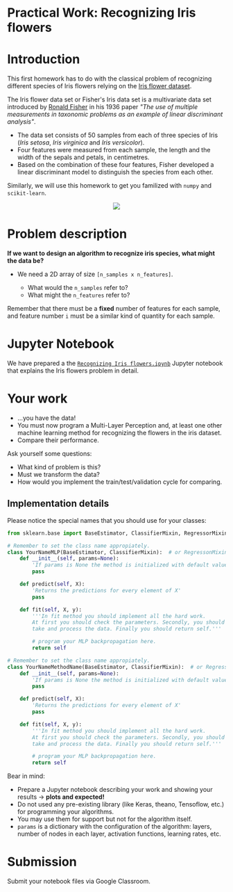 
# Practical Work: Recognizing Iris flowers

# Introduction

This first homework has to do with the classical problem of recognizing different species of Iris flowers relying on the [Iris flower dataset](https://en.wikipedia.org/wiki/Iris_flower_data_set).

The Iris flower data set or Fisher's Iris data set is a multivariate data set introduced by [Ronald Fisher](https://en.wikipedia.org/wiki/Ronald_Fisher) in his 1936 paper *"The use of multiple measurements in taxonomic problems as an example of linear discriminant analysis"*.

* The data set consists of 50 samples from each of three species of Iris (*Iris setosa*, *Iris virginica* and *Iris versicolor*).
* Four features were measured from each sample, the length and the width of the sepals and petals, in centimetres.
* Based on the combination of these four features, Fisher developed a linear discriminant model to distinguish the species from each other.

Similarly, we will use this homework to get you familized with `numpy` and `scikit-learn`.

<div class="container-fluid">
  <div class="row">
      <div class="col-md-2" align='center'>
      </div>
      <div class='col-md-8' align='center'>
           <img src='https://s3.amazonaws.com/assets.datacamp.com/blog_assets/iris-machinelearning.png' />
      </div>
      <div class="col-md-2" align='center'></div>
  </div>
</div>

# Problem description

**If we want to design an algorithm to recognize iris species, what might the data be?**

* We need a 2D array of size `[n_samples x n_features]`.

    - What would the `n_samples` refer to?
    - What might the `n_features` refer to?

Remember that there must be a **fixed** number of features for each sample, and feature
number ``i`` must be a similar kind of quantity for each sample.

# Jupyter Notebook

We have prepared a the [`Recognizing Iris flowers.ipynb`]() Jupyter notebook that explains the Iris flowers problem in detail.

# Your work

* ...you have the data!
* You must now program a Multi-Layer Perception and, at least one other machine learning method for recognizing the flowers in the iris dataset.
* Compare their performance.

Ask yourself some questions:

* What kind of problem is this?
* Must we transform the data?
* How would you implement the train/test/validation cycle for comparing.

## Implementation details

Please notice the special names that you should use for your classes:


```python
from sklearn.base import BaseEstimator, ClassifierMixin, RegressorMixin
```


```python
# Remember to set the class name appropiately.
class YourNameMLP(BaseEstimator, ClassifierMixin):  # or RegressonMixin?
    def __init__(self, params=None):
        'If params is None the method is initialized with default values.'
        pass

    def predict(self, X):
        'Returns the predictions for every element of X'
        pass

    def fit(self, X, y):
        '''In fit method you should implement all the hard work.
        At first you should check the parameters. Secondly, you should
        take and process the data. Finally you should return self.'''

        # program your MLP backpropagation here.
        return self
```


```python
# Remember to set the class name appropiately.
class YourNameMethodName(BaseEstimator, ClassifierMixin):  # or RegressonMixin?
    def __init__(self, params=None):
        'If params is None the method is initialized with default values.'
        pass

    def predict(self, X):
        'Returns the predictions for every element of X'
        pass

    def fit(self, X, y):
        '''In fit method you should implement all the hard work.
        At first you should check the parameters. Secondly, you should
        take and process the data. Finally you should return self.'''

        # program your MLP backpropagation here.
        return self
```

Bear in mind:

* Prepare a Jupyter notebook describing your work and showing your results -> **plots and expected!**
* Do not used any pre-existing library (like Keras, theano, Tensoflow, etc.) for programming your algorithms.
* You may use them for support but not for the algorithm itself.
* `params` is a dictionary with the configuration of the algorithm: layers, number of nodes in each layer, activation functions, learning rates, etc.

# Submission

Submit your notebook files via Google Classroom.
